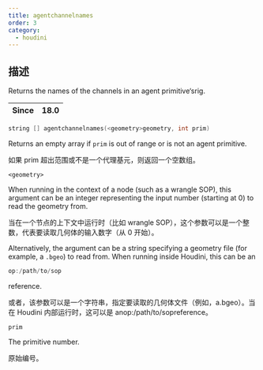 ```yaml
---
title: agentchannelnames
order: 3
category:
  - houdini
---
```

    
## 描述

Returns the names of the channels in an agent primitive‘srig.

| Since | 18.0 |
| ----- | ---- |

```c
string [] agentchannelnames(<geometry>geometry, int prim)
```

Returns an empty array if `prim` is out of range or is not an agent primitive.

如果 prim 超出范围或不是一个代理基元，则返回一个空数组。

`<geometry>`

When running in the context of a node (such as a wrangle SOP), this argument
can be an integer representing the input number (starting at 0) to read the
geometry from.

当在一个节点的上下文中运行时（比如 wrangle SOP），这个参数可以是一个整数，代表要读取几何体的输入数字（从 0 开始）。

Alternatively, the argument can be a string specifying a geometry file (for
example, a `.bgeo`) to read from. When running inside Houdini, this can be an

```c
op:/path/to/sop
```

reference.

或者，该参数可以是一个字符串，指定要读取的几何体文件（例如，a.bgeo）。当在 Houdini 内部运行时，这可以是 anop:/path/to/sopreference。

`prim`

The primitive number.

原始编号。
